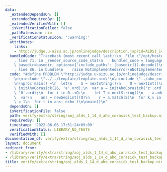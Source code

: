 ```yaml
---
data:
  _extendedDependsOn: []
  _extendedRequiredBy: []
  _extendedVerifiedWith: []
  _isVerificationFailed: false
  _pathExtension: nim
  _verificationStatusIcon: ':warning:'
  attributes:
    links:
    - http://judge.u-aizu.ac.jp/onlinejudge/description.jsp?id=ALDS1_14_D
  bundledCode: "Traceback (most recent call last):\n  File \"/opt/hostedtoolcache/Python/3.10.8/x64/lib/python3.10/site-packages/onlinejudge_verify/documentation/build.py\"\
    , line 71, in _render_source_code_stat\n    bundled_code = language.bundle(stat.path,\
    \ basedir=basedir, options={'include_paths': [basedir]}).decode()\n  File \"/opt/hostedtoolcache/Python/3.10.8/x64/lib/python3.10/site-packages/onlinejudge_verify/languages/nim.py\"\
    , line 86, in bundle\n    raise NotImplementedError\nNotImplementedError\n"
  code: "#define PROBLEM \"http://judge.u-aizu.ac.jp/onlinejudge/description.jsp?id=ALDS1_14_D\"\
    \n\ninclude \"../../template/template.nim\"\n\ninclude \"../aho_corasick.nim\"\
    \n\nproc main() =\n  let\n    S = nextString()\n    Q = nextInt()\n#  var a =\
    \ initAhoCorasick(26, 'a'.ord);\n  var a = initAhoCorasick('z'.ord + 1 - '0'.ord,\
    \ '0'.ord);\n  for i in 0..<Q:\n    let T = nextString()\n    a.add(T)\n  a.build(false)\n\
    \  var\n    ans = newSeq[int](Q)\n    r = a.match(S)\n  for k,v in r:\n    ans[k]\
    \ = 1\n  for t in ans: echo t\n\nmain()\n"
  dependsOn: []
  isVerificationFile: false
  path: verify/extra/string/aoj_alds_1_14_d_aho_corasick_test_backup.nim
  requiredBy: []
  timestamp: '2022-06-06 17:51:24+09:00'
  verificationStatus: LIBRARY_NO_TESTS
  verifiedWith: []
documentation_of: verify/extra/string/aoj_alds_1_14_d_aho_corasick_test_backup.nim
layout: document
redirect_from:
- /library/verify/extra/string/aoj_alds_1_14_d_aho_corasick_test_backup.nim
- /library/verify/extra/string/aoj_alds_1_14_d_aho_corasick_test_backup.nim.html
title: verify/extra/string/aoj_alds_1_14_d_aho_corasick_test_backup.nim
---
```

